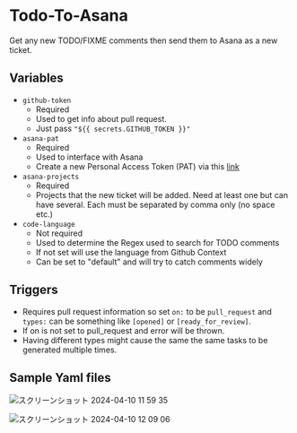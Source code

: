 # Todo-To-Asana
Get any new TODO/FIXME comments then send them to Asana as a new ticket.

## Variables
 - `github-token`
   - Required
   - Used to get info about pull request.
   - Just pass `"${{ secrets.GITHUB_TOKEN }}"` 
 - `asana-pat`
   - Required
   - Used to interface with Asana
   - Create a new Personal Access Token (PAT) via this [link](https://developers.asana.com/docs/personal-access-token)
 - `asana-projects`
   - Required
   - Projects that the new ticket will be added. Need at least one but can have several. Each must be separated by comma only (no space etc.) 
 - `code-language`
   - Not required
   - Used to determine the Regex used to search for TODO comments
   - If not set will use the language from Github Context
   - Can be set to "default" and will try to catch comments widely

## Triggers
 - Requires pull request information so set `on:` to be `pull_request` and `types:` can be something like `[opened]` or `[ready_for_review]`.
 - If on is not set to pull_request and error will be thrown.
 - Having different types might cause the same the same tasks to be generated multiple times.

## Sample Yaml files
![スクリーンショット 2024-04-10 11 59 35](https://github.com/zaburen/todo-to-asana/assets/108658635/e01b36cd-92f5-40a4-be00-57b57de5aba3)

![スクリーンショット 2024-04-10 12 09 06](https://github.com/zaburen/todo-to-asana/assets/108658635/3fe445e9-18ec-4535-bc82-ad79ba2e0e22)



